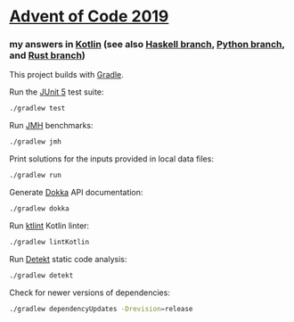 # [Advent of Code 2019](https://adventofcode.com/2019)
### my answers in [Kotlin](https://www.kotlinlang.org/) (see also [Haskell branch](https://github.com/ephemient/aoc2019/tree/hs), [Python branch](https://github.com/ephemient/aoc2019/tree/py), and [Rust branch](https://github.com/ephemient/aoc2019/tree/rs))

This project builds with [Gradle](https://gradle.org/).

Run the [JUnit 5](https://junit.org/junit5/) test suite:

```sh
./gradlew test
```

Run [JMH](https://openjdk.java.net/projects/code-tools/jmh/) benchmarks:

```sh
./gradlew jmh
```

Print solutions for the inputs provided in local data files:

```sh
./gradlew run
```

Generate [Dokka](https://github.com/Kotlin/dokka) API documentation:

```sh
./gradlew dokka
```

Run [ktlint](https://ktlint.github.io/) Kotlin linter:

```sh
./gradlew lintKotlin
```

Run [Detekt](https://ktlint.github.io/) static code analysis:

```sh
./gradlew detekt
```

Check for newer versions of dependencies:

```sh
./gradlew dependencyUpdates -Drevision=release
```
